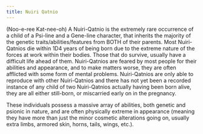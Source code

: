 ```yaml
---
title: Nuiri Qatnio
---
```


(Noo-e-ree Kat-nee-oh) A Nuiri-Qatnio is the extremely rare occurrence of a
child of a Psi-line and a Gene-line character, that inherits the majority of the
genetic traits/abilities/features from BOTH of their parents. Most Nuiri-Qatnios
die within 1D4 years of being born due to the extreme nature of the forces at
work within their bodies. Those that do survive, usually have a difficult life
ahead of them. Nuiri-Qatnios are feared by most people for their abilities and
appearance, and to make matters worse, they are often afflicted with some form
of mental problems. Nuiri-Qatnios are only able to reproduce with other
Nuiri-Qatnios and there has not yet been a recorded instance of any child of two
Nuiri-Qatnios actually having been born alive, they are all either still-born,
or miscarried early on in the pregnancy.

These individuals possess a massive array of abilities, both genetic and psionic
in nature, and are often physically extreme in appearance (meaning they have
more than just the minor cosmetic alterations going on, usually extra limbs,
armored skin, horns, tails, wings, etc.).
